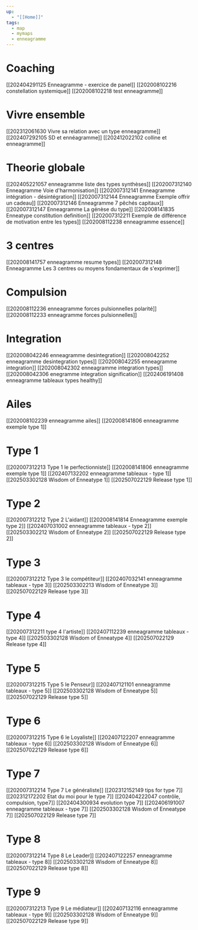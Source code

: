 ```yaml
---
up:
  - "[[Home]]"
tags:
  - map
  - mymaps
  - enneagramme
---
```

# Coaching
[[202404291125 Enneagramme - exercice de panel]]
[[202008102216 constellation systemique]]
[[202008102218 test enneagramme]]

# Vivre ensemble
[[202312061630 Vivre sa relation avec un type enneagramme]]
[[202407292105 SD et ennéagramme]]
[[202412022102 colline et enneagramme]]

# Theorie globale
[[202405221057 enneagramme liste des types synthèses]]
[[202007312140 Enneagramme Voie d'harmonisation]]
[[202007312141 Enneagramme intégration - désintégration]]
[[202007312144 Enneagramme Exemple offrir un cadeau]]
[[202007312146 Enneagramme 7 pêchés capitaux]]
[[202007312147 Enneagramme La génèse du type]]
[[202008141835 Enneatype constitution definition]]
[[202007312211 Exemple de différence de motivation entre les types]]
[[202008112238 enneagramme essence]]

# 3 centres
[[202008141757 enneagramme resume types]]
[[202007312148 Enneagramme Les 3 centres ou moyens fondamentaux de s'exprimer]]
# Compulsion
[[202008112236 enneagramme forces pulsionnelles polarité]]
[[202008112233 enneagramme forces pulsionnelles]]
# Integration
[[202008042246 enneagramme desintegration]]
[[202008042252 enneagramme desintegration types]]
[[202008042255 enneagramme integration]]
[[202008042302 enneagramme integration types]]
[[202008042306 enegramme integration signification]]
[[202406191408 enneagramme tableaux types healthy]]
# Ailes
[[202008102239 enneagramme  ailes]]
[[202008141806 enneagramme exemple type 1]]
# Type 1
[[202007312213 Type 1 le perfectionniste]]
[[202008141806 enneagramme exemple type 1]]
[[202407132202 enneagramme tableaux - type 1]]
[[202503302128 Wisdom of Enneatype 1]]
[[202507022129 Release type 1]]
# Type 2
[[202007312212 Type 2 L'aidant]]
[[202008141814 Enneagramme exemple type 2]]
[[202407031002 enneagramme tableaux - type 2]]
[[202503302212 Wisdom of Enneatype 2]]
[[202507022129 Release type 2]]
# Type 3
[[202007312212 Type 3 le compétiteur]]
[[202407032141 enneagramme tableaux - type 3]]
[[202503302213 Wisdom of Enneatype 3]]
[[202507022129 Release type 3]]

# Type 4
[[202007312211 type 4 l'artiste]]
[[202407112239 enneagramme tableaux - type 4]]
[[202503302128 Wisdom of Enneatype 4]]
[[202507022129 Release type 4]]

# Type 5
[[202007312215 Type 5 le Penseur]]
[[202407121101 enneagramme tableaux - type 5]]
[[202503302128 Wisdom of Enneatype 5]]
[[202507022129 Release type 5]]
# Type 6
[[202007312215 Type 6 le Loyaliste]]
[[202407122207 enneagramme tableaux - type 6]]
[[202503302128 Wisdom of Enneatype 6]]
[[202507022129 Release type 6]]
# Type 7
[[202007312214 Type 7 Le généraliste]]
[[202312152149 tips for type 7]]
[[202312172202 Etat du moi pour le type 7]]
[[202404222047 contrôle, compulsion, type7]]
[[202404300934 evolution type 7]]
[[202406191007 enneagramme tableaux - type 7]]
[[202503302128 Wisdom of Enneatype 7]]
[[202507022129 Release type 7]]

# Type 8
[[202007312214 Type 8 Le Leader]]
[[202407122257 enneagramme tableaux - type 8]]
[[202503302128 Wisdom of Enneatype 8]]
[[202507022129 Release type 8]]

# Type 9
[[202007312213 Type 9 Le médiateur]]
[[202407132116 enneagramme tableaux - type 9]]
[[202503302128 Wisdom of Enneatype 9]]
[[202507022129 Release type 9]]